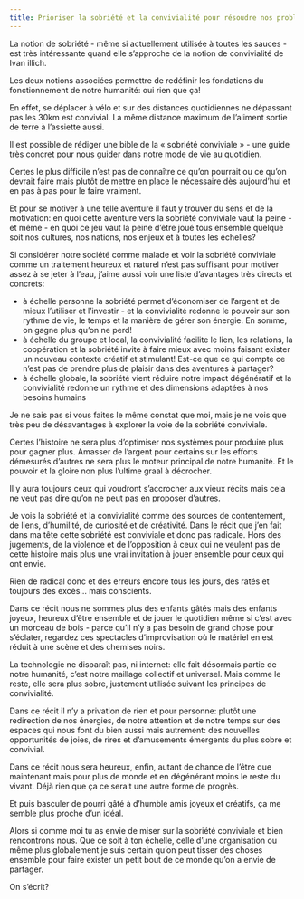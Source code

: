 ```yaml
---
title: Prioriser la sobriété et la convivialité pour résoudre nos problèmes humains et à toutes les échelles
---
```


La notion de sobriété - même si actuellement utilisée à toutes les sauces - est très intéressante quand elle s’approche de la notion de convivialité de Ivan illich. 

Les deux notions associées permettre de redéfinir les fondations du fonctionnement de notre humanité: oui rien que ça! 

En effet, se déplacer à vélo et sur des distances quotidiennes ne dépassant pas les 30km est convivial. La même distance maximum de l’aliment sortie de terre à l’assiette aussi. 

Il est possible de rédiger une bible de la « sobriété conviviale » - une guide très concret pour nous guider dans notre mode de vie au quotidien.

Certes le plus difficile n’est pas de connaître ce qu’on pourrait ou ce qu’on devrait faire mais plutôt de mettre en place le nécessaire dès aujourd’hui et en pas à pas pour le faire vraiment. 

Et pour se motiver à une telle aventure il faut y trouver du sens et de la motivation: en quoi cette aventure vers la sobriété conviviale vaut la peine - et même - en quoi ce jeu vaut la peine d’être joué tous ensemble quelque soit nos cultures, nos nations, nos enjeux et à toutes les échelles? 

Si considérer notre société comme malade et voir la sobriété conviviale comme un traitement heureux et naturel n’est pas suffisant pour motiver assez à se jeter à l’eau, j’aime aussi voir une liste d’avantages très directs et concrets: 

-   à échelle personne la sobriété permet d’économiser de l’argent et de mieux l’utiliser et l’investir - et la convivialité redonne le pouvoir sur son rythme de vie, le temps et la manière de gérer son énergie. En somme, on gagne plus qu’on ne perd!
-   à échelle du groupe et local, la convivialité facilite le lien, les relations, la coopération et la sobriété invite à faire mieux avec moins faisant exister un nouveau contexte créatif et stimulant! Est-ce que ce qui compte ce n’est pas de prendre plus de plaisir dans des aventures à partager? 
-   à échelle globale, la sobriété vient réduire notre impact dégénératif et la convivialité redonne un rythme et des dimensions adaptées à nos besoins humains

Je ne sais pas si vous faites le même constat que moi, mais je ne vois que très peu de désavantages à explorer la voie de la sobriété conviviale. 

Certes l’histoire ne sera plus d’optimiser nos systèmes pour produire plus pour gagner plus. Amasser de l’argent pour certains sur les efforts démesurés d’autres ne sera plus le moteur principal de notre humanité. Et le pouvoir et la gloire non plus l’ultime graal à décrocher. 

Il y aura toujours ceux qui voudront s’accrocher aux vieux récits mais cela ne veut pas dire qu’on ne peut pas en proposer d’autres. 

Je vois la sobriété et la convivialité comme des sources de contentement, de liens, d’humilité, de curiosité et de créativité. Dans le récit que j’en fait dans ma tête cette sobriété est conviviale et donc pas radicale. Hors des jugements, de la violence et de l’opposition à ceux qui ne veulent pas de cette histoire mais plus une vrai invitation à jouer ensemble pour ceux qui ont envie. 

Rien de radical donc et des erreurs encore tous les jours, des ratés et toujours des excès… mais conscients. 

Dans ce récit nous ne sommes plus des enfants gâtés mais des enfants joyeux, heureux d’être ensemble et de jouer le quotidien même si c’est avec un morceau de bois - parce qu’il n’y a pas besoin de grand chose pour s’éclater, regardez ces spectacles d’improvisation où le matériel en est réduit à une scène et des chemises noirs. 

La technologie ne disparaît pas, ni internet: elle fait désormais partie de notre humanité, c’est notre maillage collectif et universel. Mais comme le reste, elle sera plus sobre, justement utilisée suivant les principes de convivialité. 

Dans ce récit il n’y a privation de rien et pour personne: plutôt une redirection de nos énergies, de notre attention et de notre temps sur des espaces qui nous font du bien aussi mais autrement: des nouvelles opportunités de joies, de rires et d’amusements émergents du plus sobre et convivial. 

Dans ce récit nous sera heureux, enfin, autant de chance de l’être que maintenant mais pour plus de monde et en dégénérant moins le reste du vivant. Déjà rien que ça ce serait une autre forme de progrès. 

Et puis basculer de pourri gâté à d’humble amis joyeux et créatifs, ça me semble plus proche d’un idéal. 

Alors si comme moi tu as envie de miser sur la sobriété conviviale et bien rencontrons nous. Que ce soit à ton échelle, celle d’une organisation ou même plus globalement je suis certain qu’on peut tisser des choses ensemble pour faire exister un petit bout de ce monde qu’on a envie de partager. 

On s’écrit?